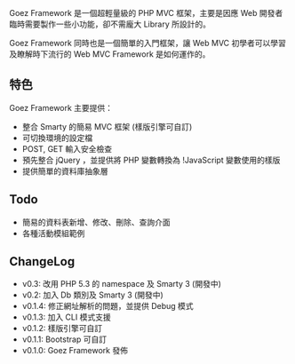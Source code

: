 Goez Framework 是一個超輕量級的 PHP MVC 框架，主要是因應 Web 開發者臨時需要製作一些小功能，卻不需龐大 Library 所設計的。

Goez Framework 同時也是一個簡單的入門框架，讓 Web MVC 初學者可以學習及瞭解時下流行的 Web MVC Framework 是如何運作的。

## 特色

Goez Framework 主要提供：

* 整合 Smarty 的簡易 MVC 框架 (樣版引擎可自訂)
* 可切換環境的設定檔
* POST, GET 輸入安全檢查
* 預先整合 jQuery ，並提供將 PHP 變數轉換為 !JavaScript 變數使用的樣版
* 提供簡單的資料庫抽象層

## Todo

* 簡易的資料表新增、修改、刪除、查詢介面
* 各種活動模組範例

## ChangeLog

* v0.3: 改用 PHP 5.3 的 namespace 及 Smarty 3 (開發中)
* v0.2: 加入 Db 類別及 Smarty 3 (開發中)
* v0.1.4: 修正網址解析的問題，並提供 Debug 模式
* v0.1.3: 加入 CLI 模式支援
* v0.1.2: 樣版引擎可自訂
* v0.1.1: Bootstrap 可自訂
* v0.1.0: Goez Framework 發佈
